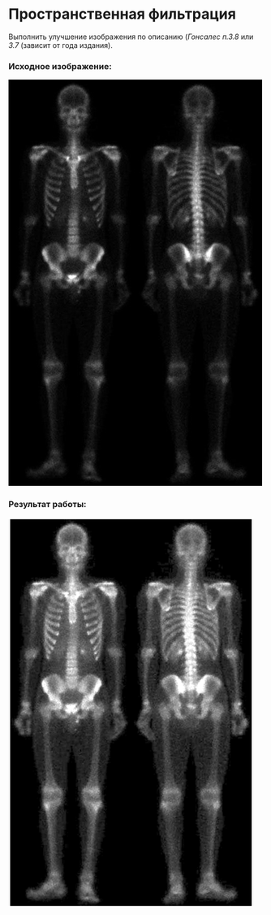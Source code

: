 # Пространственная фильтрация

Выполнить улучшение изображения по описанию (*Гонсалес п.3.8* или *3.7* (зависит от года издания).

### Исходное изображение:

![Исходное изображение](/4%20Spatial%20filtering/skelet.jpg "Исходное изображение")

### Результат работы:

![Результат работы](/4%20Spatial%20filtering/rez.png "Результат работы")